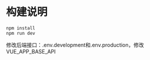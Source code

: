 # 构建说明

```shell
npm install
npm run dev
```

修改后端接口：.env.development和.env.production，修改VUE_APP_BASE_API
